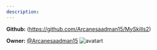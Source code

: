 ```yaml
---
description: 
---
```



**Github:** (https://github.com/Arcanesaadman15/MySkills2)

**Owner:** [@Arcanesaadman15](https://github.com/Arcanesaadman15) ![avatart](https://avatars0.githubusercontent.com/u/9418964?v=4)

